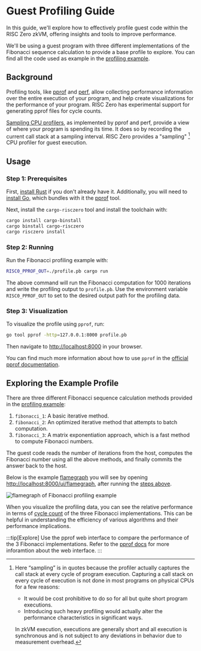 # Guest Profiling Guide

In this guide, we'll explore how to effectively profile guest code within the RISC Zero zkVM, offering insights and tools to improve performance.

We'll be using a guest program with three different implementations of the Fibonacci sequence calculation to provide a base profile to explore.
You can find all the code used as example in the [profiling example].

<!-- NOTE: This content matches the README under examples/profiling/README.md -->
## Background

Profiling tools, like [pprof] and [perf], allow collecting performance information over the entire execution of your program, and help create visualizations for the performance of your program.
RISC Zero has experimental support for generating pprof files for cycle counts.

[Sampling CPU profilers], as implemented by pprof and perf, provide a view of where your program is spending its time.
It does so by recording the current call stack at a sampling interval.
RISC Zero provides a "sampling" [^1] CPU profiler for guest execution.

[pprof]: https://github.com/google/pprof
[perf]: https://perf.wiki.kernel.org/index.php/Main_Page
[Sampling CPU profilers]: https://nikhilism.com/post/2018/sampling-profiler-internals-introduction/

## Usage

### Step 1: Prerequisites

First, [install Rust] if you don't already have it.
Additionally, you will need to [install Go], which bundles with it the [pprof] tool.

Next, install the `cargo-risczero` tool and install the toolchain with:

```bash
cargo install cargo-binstall
cargo binstall cargo-risczero
cargo risczero install
```

### Step 2: Running

Run the Fibonacci profiling example with:

```bash
RISC0_PPROF_OUT=./profile.pb cargo run
```

The above command will run the Fibonacci computation for 1000 iterations and write the profiling output to `profile.pb`.
Use the environment variable `RISC0_PPROF_OUT` to set to the desired output path for the profiling data.

### Step 3: Visualization

To visualize the profile using `pprof`, run:

```bash
go tool pprof -http=127.0.0.1:8000 profile.pb
```

Then navigate to [http://localhost:8000](http://localhost:8000) in your browser.

You can find much more information about how to use `pprof` in the [official pprof documentation].

## Exploring the Example Profile

There are three different Fibonacci sequence calculation methods provided in the [profiling example]:

1. `fibonacci_1`: A basic iterative method.
2. `fibonacci_2`: An optimized iterative method that attempts to batch computation.
3. `fibonacci_3`: A matrix exponentiation approach, which is a fast method to compute Fibonacci numbers.

The guest code reads the number of iterations from the host, computes the Fibonacci number using all the above methods, and finally commits the answer back to the host.

Below is the example [flamegraph] you will see by opening [http://localhost:8000/ui/flamegraph](http://localhost:8000/ui/flamegraph), after running the [steps above](#usage).

![flamegraph of Fibonacci profiling example](/img/profiling_flamegraph.png)

When you visualize the profiling data, you can see the relative performance in terms of [cycle count] of the three Fibonacci implementations.
This can be helpful in understanding the efficiency of various algorithms and their performance implications.

:::tip[Explore]
Use the pprof web interface to compare the performance of the 3 Fibonacci implementations.
Refer to the [pprof docs] for more inforamtion about the web interface.
:::

[profiling example]: https://github.com/risc0/risc0/examples/profiling
[install Rust]: https://doc.rust-lang.org/cargo/getting-started/installation.html
[install Go]: https://go.dev/doc/install
[official pprof documentation]: https://github.com/google/pprof/blob/main/doc/README.md
[cycle count]: /terminology#clock-cycles
[flamegraph]: https://www.brendangregg.com/FlameGraphs/cpuflamegraphs.html
[pprof docs]: https://github.com/google/pprof/blob/main/doc/README.md#web-interface-1

[^1]:
    Here “sampling” is in quotes because the profiler actually captures the call stack at every cycle of program execution. Capturing a call stack on every cycle of execution is not done in most programs on physical CPUs for a few reasons:
    <!-- HACK: This comment prevents the list below from being interpretted to be a code block -->
    - It would be cost prohibitive to do so for all but quite short program executions.
    - Introducing such heavy profiling would actually alter the performance characteristics in significant ways.
    <!-- -->
    In zkVM execution, executions are generally short and all execution is synchronous and is not subject to any deviations in behavior due to measurement overhead.
